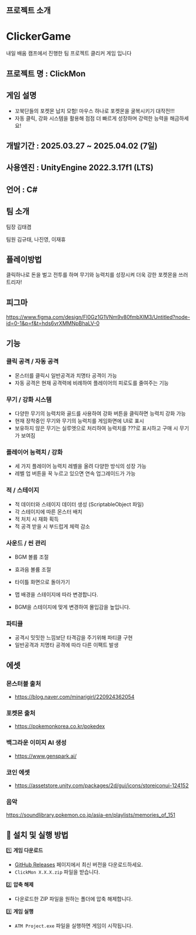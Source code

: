 
## 프로젝트 소개
# ClickerGame
내일 배움 캠프에서 진행한 팀 프로젝트 클리커 게임 입니다
## 프로젝트 명 : ClickMon

## 게임 설명
- 꼬북단들의 포켓몬 납치 모험! 마우스 하나로 포켓몬을 굴복시키기 대작전!!!
- 자동 클릭, 강화 시스템을 활용해 점점 더 빠르게 성장하며 강력한 능력을 해금하세요!

## 개발기간 : 2025.03.27 ~ 2025.04.02 (7일)

## 사용엔진 : UnityEngine 2022.3.17f1 (LTS)

## 언어 : C#

## 팀 소개
팀장 김태겸 

팀원 김규태, 나진영, 이재휴

## 플레이방법
클릭하나로 돈을 벌고 전투를 하며 무기와 능력치를 성장시켜 더욱 강한 포켓몬을 쓰러트리자!

## 피그마
https://www.figma.com/design/Fl0Gz1G1VNm9v80fmbXlM3/Untitled?node-id=0-1&p=f&t=hds6vrXMMNpBhaLV-0

## 기능

### 클릭 공격 / 자동 공격

- 몬스터를 클릭시 일반공격과 치명타 공격이 가능
- 자동 공격은 현재 공격력에 비례하여 플레이어의 피로도를 줄여주는 기능

### 무기 / 강화 시스템

- 다양한 무기의 능력치와 골드를 사용하여 강화 버튼을 클릭하면 능력치 강화 가능
- 현재 장착중인 무기와 무기의 능력치를 게임화면에 UI로 표시
- 보유하지 않은 무기는 실루엣으로 처리하여 능력치를 ???로 표시하고 구매 시 무기가 보여짐

### 플레이어 능력치 / 강화

- 세 가지 플레이어 능력치 레벨을 올려 다양한 방식의 성장 가능
- 레벨 업 버튼을 꾹 누르고 있으면 연속 업그레이드가 가능

### 적 / 스테이지
- 적 데이터와 스테이지 데이터 생성 (ScriptableObject 파일)
- 각 스테이지에 따른 몬스터 배치
- 적 처치 시 재화 획득
- 적 공격 받을 시 부드럽게 체력 감소

### 사운드 / 씬 관리
- BGM 볼륨 조절
- 효과음 볼륨 조절
- 타이틀 화면으로 돌아가기

- 맵 배경을 스테이지에 따라 변경합니다.
- BGM을 스테이지에 맞게 변경하여 몰입감을 높입니다.

### 파티클

- 공격시 밋밋한 느낌보단 타격감을 주기위해 파티클 구현
- 일반공격과 치명타 공격에 따라 다른 이팩트 발생

## 에셋
### 몬스터볼 출처

- https://blog.naver.com/minarigirl/220924362054

### 포켓몬 출처

- https://pokemonkorea.co.kr/pokedex

### 백그라운 이미지 AI 생성

- https://www.genspark.ai/

### 코인 에셋

- https://assetstore.unity.com/packages/2d/gui/icons/storeiconui-124152

### 음악

https://soundlibrary.pokemon.co.jp/asia-en/playlists/memories_of_151

## 🔧 설치 및 실행 방법  

1️⃣ **게임 다운로드**  
   - [GitHub Releases](https://github.com/BeautifulMaple/ClickerGame/releases) 페이지에서 최신 버전을 다운로드하세요.  
   - `ClickMon X.X.X.zip` 파일을 받습니다.  

2️⃣ **압축 해제**  
   - 다운로드한 ZIP 파일을 원하는 폴더에 압축 해제합니다.  

3️⃣ **게임 실행**  
   - `ATM Project.exe` 파일을 실행하면 게임이 시작됩니다. 

